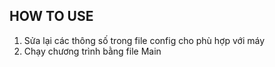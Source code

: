 ## HOW TO USE 
1. Sửa lại các thông số trong file config cho phù hợp với máy
2. Chạy chương trình bằng file Main
